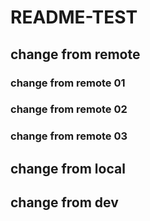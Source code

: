 # README-TEST
## change from remote
### change from remote 01
### change from remote 02
### change from remote 03
## change from local
## change from dev

